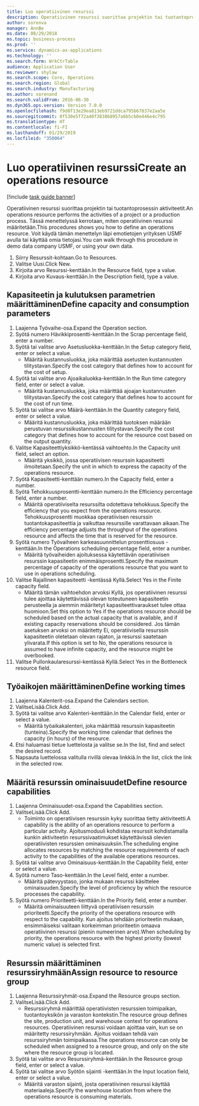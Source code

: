 ```yaml
---
title: Luo operatiivinen resurssi
description: Operatiivinen resurssi suorittaa projektin tai tuotantoprosessin aktiviteetit.
author: sorenva
manager: AnnBe
ms.date: 08/29/2018
ms.topic: business-process
ms.prod: ''
ms.service: dynamics-ax-applications
ms.technology: ''
ms.search.form: WrkCtrTable
audience: Application User
ms.reviewer: shylaw
ms.search.scope: Core, Operations
ms.search.region: Global
ms.search.industry: Manufacturing
ms.author: sorenand
ms.search.validFrom: 2016-06-30
ms.dyn365.ops.version: Version 7.0.0
ms.openlocfilehash: f9d8f13e29ea813eb9721ddca795b67837e2aa5e
ms.sourcegitcommit: 0f530e5f72a40f383868957a6b5cb0e446e4c795
ms.translationtype: HT
ms.contentlocale: fi-FI
ms.lasthandoff: 01/29/2019
ms.locfileid: "350064"
---
```

# <a name="create-an-operations-resource"></a><span data-ttu-id="20804-103">Luo operatiivinen resurssi</span><span class="sxs-lookup"><span data-stu-id="20804-103">Create an operations resource</span></span>

[!include [task guide banner](../../includes/task-guide-banner.md)]

<span data-ttu-id="20804-104">Operatiivinen resurssi suorittaa projektin tai tuotantoprosessin aktiviteetit.</span><span class="sxs-lookup"><span data-stu-id="20804-104">An operations resource performs the activities of a project or a production process.</span></span> <span data-ttu-id="20804-105">Tässä menettelyssä kerrotaan, miten operatiivinen resurssi määritetään.</span><span class="sxs-lookup"><span data-stu-id="20804-105">This procedures shows you how to define an operations resource.</span></span> <span data-ttu-id="20804-106">Voit käydä tämän menettelyn läpi emotietojen yrityksen USMF avulla tai käyttää omia tietojasi.</span><span class="sxs-lookup"><span data-stu-id="20804-106">You can walk through this procedure in demo data company USMF, or using your own data.</span></span>

1. <span data-ttu-id="20804-107">Siirry Resurssit-kohtaan.</span><span class="sxs-lookup"><span data-stu-id="20804-107">Go to Resources.</span></span>
2. <span data-ttu-id="20804-108">Valitse Uusi.</span><span class="sxs-lookup"><span data-stu-id="20804-108">Click New.</span></span>
3. <span data-ttu-id="20804-109">Kirjoita arvo Resurssi-kenttään.</span><span class="sxs-lookup"><span data-stu-id="20804-109">In the Resource field, type a value.</span></span>
4. <span data-ttu-id="20804-110">Kirjoita arvo Kuvaus-kenttään.</span><span class="sxs-lookup"><span data-stu-id="20804-110">In the Description field, type a value.</span></span>

## <a name="define-capacity-and-consumption-parameters"></a><span data-ttu-id="20804-111">Kapasiteetin ja kulutuksen parametrien määrittäminen</span><span class="sxs-lookup"><span data-stu-id="20804-111">Define capacity and consumption parameters</span></span>
1. <span data-ttu-id="20804-112">Laajenna Työvaihe-osa.</span><span class="sxs-lookup"><span data-stu-id="20804-112">Expand the Operation section.</span></span>
2. <span data-ttu-id="20804-113">Syötä numero Hävikkiprosentti-kenttään.</span><span class="sxs-lookup"><span data-stu-id="20804-113">In the Scrap percentage field, enter a number.</span></span>
3. <span data-ttu-id="20804-114">Syötä tai valitse arvo Asetusluokka-kenttään.</span><span class="sxs-lookup"><span data-stu-id="20804-114">In the Setup category field, enter or select a value.</span></span>
    * <span data-ttu-id="20804-115">Määritä kustannusluokka, joka määrittää asetusten kustannusten tilitystavan.</span><span class="sxs-lookup"><span data-stu-id="20804-115">Specify the cost category that defines how to account for the cost of setup.</span></span>  
4. <span data-ttu-id="20804-116">Syötä tai valitse arvo Ajoaikaluokka-kenttään.</span><span class="sxs-lookup"><span data-stu-id="20804-116">In the Run time category field, enter or select a value.</span></span>
    * <span data-ttu-id="20804-117">Määritä kustannusluokka, joka määrittää ajoajan kustannusten tilitystavan.</span><span class="sxs-lookup"><span data-stu-id="20804-117">Specify the cost category that defines how to account for the cost of run time.</span></span>  
5. <span data-ttu-id="20804-118">Syötä tai valitse arvo Määrä-kenttään.</span><span class="sxs-lookup"><span data-stu-id="20804-118">In the Quantity category field, enter or select a value.</span></span>
    * <span data-ttu-id="20804-119">Määritä kustannusluokka, joka määrittää tuotoksen määrään perustuvan resurssikustannusten tilitystavan.</span><span class="sxs-lookup"><span data-stu-id="20804-119">Specify the cost category that defines how to account for the resource cost based on the output quantity.</span></span>  
6. <span data-ttu-id="20804-120">Valitse Kapasiteettiyksikkö-kentässä vaihtoehto.</span><span class="sxs-lookup"><span data-stu-id="20804-120">In the Capacity unit field, select an option.</span></span>
    * <span data-ttu-id="20804-121">Määritä yksikkö, jossa operatiivisen resurssin kapasiteetti ilmoitetaan.</span><span class="sxs-lookup"><span data-stu-id="20804-121">Specify the unit in which to express the capacity of the operations resource.</span></span>  
7. <span data-ttu-id="20804-122">Syötä Kapasiteetti-kenttään numero.</span><span class="sxs-lookup"><span data-stu-id="20804-122">In the Capacity field, enter a number.</span></span>
8. <span data-ttu-id="20804-123">Syötä Tehokkuusprosentti-kenttään numero.</span><span class="sxs-lookup"><span data-stu-id="20804-123">In the Efficiency percentage field, enter a number.</span></span>
    * <span data-ttu-id="20804-124">Määritä operatiiviselta resurssilta odotettava tehokkuus.</span><span class="sxs-lookup"><span data-stu-id="20804-124">Specify the efficiency that you expect from the operations resource.</span></span> <span data-ttu-id="20804-125">Tehokkuusprosentti muokkaa operatiivisen resurssin tuotantokapasiteettia ja vaikuttaa resurssille varattavaan aikaan.</span><span class="sxs-lookup"><span data-stu-id="20804-125">The efficiency percentage adjusts the throughput of the operations resource and affects the time that is reserved for the resource.</span></span>  
9. <span data-ttu-id="20804-126">Syötä numero Työvaiheen karkeasuunnittelun prosenttiosuus -kenttään.</span><span class="sxs-lookup"><span data-stu-id="20804-126">In the Operations scheduling percentage field, enter a number.</span></span>
    * <span data-ttu-id="20804-127">Määritä työvaiheiden ajoituksessa käytettävän operatiivisen resurssin kapasiteetin enimmäisprosentti.</span><span class="sxs-lookup"><span data-stu-id="20804-127">Specify the maximum percentage of capacity of the operations resource that you want to use in operations scheduling.</span></span>  
10. <span data-ttu-id="20804-128">Valitse Rajallinen kapasiteetti -kentässä Kyllä.</span><span class="sxs-lookup"><span data-stu-id="20804-128">Select Yes in the Finite capacity field.</span></span>
    * <span data-ttu-id="20804-129">Määritä tämän vaihtoehdon arvoksi Kyllä, jos operatiivinen resurssi tulee ajoittaa käytettävissä olevan toteutuneen kapasiteetin perusteella ja aiemmin määritetyt kapasiteettivaraukset tulee ottaa huomioon.</span><span class="sxs-lookup"><span data-stu-id="20804-129">Set this option to Yes if the operations resource should be scheduled based on the actual capacity that is available, and if existing capacity reservations should be considered.</span></span> <span data-ttu-id="20804-130">Jos tämän asetuksen arvoksi on määritetty Ei, operatiivisella resurssin kapasiteetin oletetaan olevan rajaton, ja resurssi saatetaan ylivarata.</span><span class="sxs-lookup"><span data-stu-id="20804-130">If this option is set to No, the operations resource is assumed to have infinite capacity, and the resource might be overbooked.</span></span>  
11. <span data-ttu-id="20804-131">Valitse Pullonkaularesurssi-kentässä Kyllä.</span><span class="sxs-lookup"><span data-stu-id="20804-131">Select Yes in the Bottleneck resource field.</span></span>

## <a name="define-working-times"></a><span data-ttu-id="20804-132">Työaikojen määrittäminen</span><span class="sxs-lookup"><span data-stu-id="20804-132">Define working times</span></span>
1. <span data-ttu-id="20804-133">Laajenna Kalenterit-osa.</span><span class="sxs-lookup"><span data-stu-id="20804-133">Expand the Calendars section.</span></span>
2. <span data-ttu-id="20804-134">ValitseLisää.</span><span class="sxs-lookup"><span data-stu-id="20804-134">Click Add.</span></span>
3. <span data-ttu-id="20804-135">Syötä tai valitse arvo Kalenteri-kenttään.</span><span class="sxs-lookup"><span data-stu-id="20804-135">In the Calendar field, enter or select a value.</span></span>
    * <span data-ttu-id="20804-136">Määritä työaikakalenteri, joka määrittää resurssin kapasiteetin (tunteina).</span><span class="sxs-lookup"><span data-stu-id="20804-136">Specify the working time calendar that defines the capacity (in hours) of the resource.</span></span>  
4. <span data-ttu-id="20804-137">Etsi haluamasi tietue luettelosta ja valitse se.</span><span class="sxs-lookup"><span data-stu-id="20804-137">In the list, find and select the desired record.</span></span>
5. <span data-ttu-id="20804-138">Napsauta luettelossa valitulla rivillä olevaa linkkiä.</span><span class="sxs-lookup"><span data-stu-id="20804-138">In the list, click the link in the selected row.</span></span>

## <a name="define-resource-capabilities"></a><span data-ttu-id="20804-139">Määritä resurssin ominaisuudet</span><span class="sxs-lookup"><span data-stu-id="20804-139">Define resource capabilities</span></span>
1. <span data-ttu-id="20804-140">Laajenna Ominaisuudet-osa.</span><span class="sxs-lookup"><span data-stu-id="20804-140">Expand the Capabilities section.</span></span>
2. <span data-ttu-id="20804-141">ValitseLisää.</span><span class="sxs-lookup"><span data-stu-id="20804-141">Click Add.</span></span>
    * <span data-ttu-id="20804-142">Toiminto on operatiivisen resurssin kyky suorittaa tietty aktiviteetti.</span><span class="sxs-lookup"><span data-stu-id="20804-142">A capability is the ability of an operations resource to perform a particular activity.</span></span> <span data-ttu-id="20804-143">Ajoitusmoduuli kohdistaa resurssit kohdistamalla kunkin aktiviteetin resurssivaatimukset käytettävissä olevien operatiivisten resurssien ominaisuuksiin.</span><span class="sxs-lookup"><span data-stu-id="20804-143">The scheduling engine allocates resources by matching the resource requirements of each activity to the capabilities of the available operations resources.</span></span>  
3. <span data-ttu-id="20804-144">Syötä tai valitse arvo Ominaisuus-kenttään.</span><span class="sxs-lookup"><span data-stu-id="20804-144">In the Capability field, enter or select a value.</span></span>
4. <span data-ttu-id="20804-145">Syötä numero Taso-kenttään.</span><span class="sxs-lookup"><span data-stu-id="20804-145">In the Level field, enter a number.</span></span>
    * <span data-ttu-id="20804-146">Määritä pätevyystaso, jonka mukaan resurssi käsittelee ominaisuuden.</span><span class="sxs-lookup"><span data-stu-id="20804-146">Specify the level of proficiency by which the resource processes the capability.</span></span>  
5. <span data-ttu-id="20804-147">Syötä numero Prioriteetti-kenttään.</span><span class="sxs-lookup"><span data-stu-id="20804-147">In the Priority field, enter a number.</span></span>
    * <span data-ttu-id="20804-148">Määritä ominaisuuteen liittyvä operatiivisen resurssin prioriteetti.</span><span class="sxs-lookup"><span data-stu-id="20804-148">Specify the priority of the operations resource with respect to the capability.</span></span> <span data-ttu-id="20804-149">Kun ajoitus tehdään prioriteetin mukaan, ensimmäiseksi valitaan korkeimman prioriteetin omaava operatiivinen resurssi (pienin numeerinen arvo).</span><span class="sxs-lookup"><span data-stu-id="20804-149">When scheduling by priority, the operations resource with the highest priority (lowest numeric value) is selected first.</span></span>  

## <a name="assign-resource-to-resource-group"></a><span data-ttu-id="20804-150">Resurssin määrittäminen resurssiryhmään</span><span class="sxs-lookup"><span data-stu-id="20804-150">Assign resource to resource group</span></span>
1. <span data-ttu-id="20804-151">Laajenna Resurssiryhmät-osa.</span><span class="sxs-lookup"><span data-stu-id="20804-151">Expand the Resource groups section.</span></span>
2. <span data-ttu-id="20804-152">ValitseLisää.</span><span class="sxs-lookup"><span data-stu-id="20804-152">Click Add.</span></span>
    * <span data-ttu-id="20804-153">Resurssiryhmä määrittää operatiivisten resurssien toimipaikan, tuotantoyksikön ja varaston kontekstin.</span><span class="sxs-lookup"><span data-stu-id="20804-153">The resource group defines the site, production unit, and warehouse context for operations resources.</span></span> <span data-ttu-id="20804-154">Operatiivinen resurssi voidaan ajoittaa vain, kun se on määritetty resurssiryhmään. Ajoitus voidaan tehdä vain resurssiryhmän toimipaikassa.</span><span class="sxs-lookup"><span data-stu-id="20804-154">The operations resource can only be scheduled when assigned to a resource group, and only on the site where the resource group is located.</span></span>  
3. <span data-ttu-id="20804-155">Syötä tai valitse arvo Resurssiryhmä-kenttään.</span><span class="sxs-lookup"><span data-stu-id="20804-155">In the Resource group field, enter or select a value.</span></span>
4. <span data-ttu-id="20804-156">Syötä tai valitse arvo Syötön sijainti -kenttään.</span><span class="sxs-lookup"><span data-stu-id="20804-156">In the Input location field, enter or select a value.</span></span>
    * <span data-ttu-id="20804-157">Määritä varaston sijainti, josta operatiivinen resurssi käyttää materiaaleja.</span><span class="sxs-lookup"><span data-stu-id="20804-157">Specify the warehouse location from where the operations resource is consuming materials.</span></span>  

